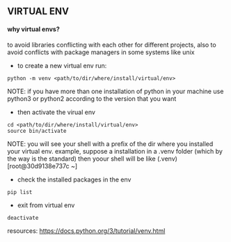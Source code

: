 

## VIRTUAL ENV

#### why virtual envs? 
to avoid libraries conflicting with each other for different projects, also to avoid conflicts with package managers in some systems like unix 

- to create a new virtual env run:

```shell
python -m venv <path/to/dir/where/install/virtual/env>
```

NOTE: if you have more than one installation of python in your machine use python3 or python2 according to the version that you want

- then activate the virual env

```shell
cd <path/to/dir/where/install/virtual/env>
source bin/activate
```

NOTE: you will see your shell with a prefix of the dir where you installed your virtual env. example, suppose a installation in a .venv folder (which by the way is the standard)
then yoour shell will be like (.venv) [root@30d9138e737c ~]

- check the installed packages in the env

```shell
pip list
```

- exit from virtual env

```shell
deactivate
```

resources: https://docs.python.org/3/tutorial/venv.html
